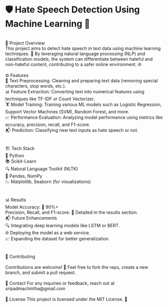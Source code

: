 # 🛡️ Hate Speech Detection Using Machine Learning 🧠
<br> 
📌 Project Overview
<br> 
This project aims to detect hate speech in text data using machine learning techniques. 🚨 By leveraging natural language processing (NLP) and classification models, the system can differentiate between hateful and non-hateful content, contributing to a safer online environment. 🌐
<br> 
<br>
⚙️ Features
<br> 
📝 Text Preprocessing: Cleaning and preparing text data (removing special characters, stop words, etc.).
<br> 
📊 Feature Extraction: Converting text into numerical features using techniques like TF-IDF or Count Vectorizer.
<br> 
🏋️ Model Training: Training various ML models such as Logistic Regression, Support Vector Machines (SVM), Random Forest, and more.
<br> 
📈 Performance Evaluation: Analyzing model performance using metrics like accuracy, precision, recall, and F1-score.
<br> 
📬 Prediction: Classifying new text inputs as hate speech or not.
<br> 
<br>
<br>
🏗️ Tech Stack
<br> 
🐍 Python
<br> 
📚 Scikit-Learn
<br> 
🔍 Natural Language Toolkit (NLTK)
<br> 
📝 Pandas, NumPy
<br> 
📉 Matplotlib, Seaborn (for visualizations)
<br> 
<br>
<br>
📊 Results
<br>
Model Accuracy: 🌟 90%+
<br>
Precision, Recall, and F1-score: 📌 Detailed in the results section.
<br>
📬 Future Enhancements
<br>
🔍 Integrating deep learning models like LSTM or BERT.
<br>
🌐 Deploying the model as a web service.
<br>
📈 Expanding the dataset for better generalization.
<br>
<br>
<br>
🤝 Contributing
<br>
<br>
Contributions are welcome! 🚀 Feel free to fork the repo, create a new branch, and submit a pull request.
<br>
<br>
📧 Contact
For any inquiries or feedback, reach out at sripadmachintha@gmail.com 
<br>
<br>
📜 License
This project is licensed under the MIT License. 📄
